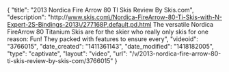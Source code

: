 {
    "title": "2013 Nordica Fire Arrow 80 TI Skis Review By Skis.com",
    "description": "http:\/\/www.skis.com\/Nordica-FireArrow-80-Ti-Skis-with-N-Expert-2S-Bindings-2013\/277168P,default,pd.html  The versatile Nordica FireArrow 80 Titanium Skis are for the skier who really only skis for one reason: Fun! They packed with features to ensure every",
    "videoid": "3766015",
    "date_created": "1411361143",
    "date_modified": "1418182005",
    "type": "captivate",
    "layout": "video",
    "url": "\/v\/2013-nordica-fire-arrow-80-ti-skis-review-by-skis-com\/3766015"
}